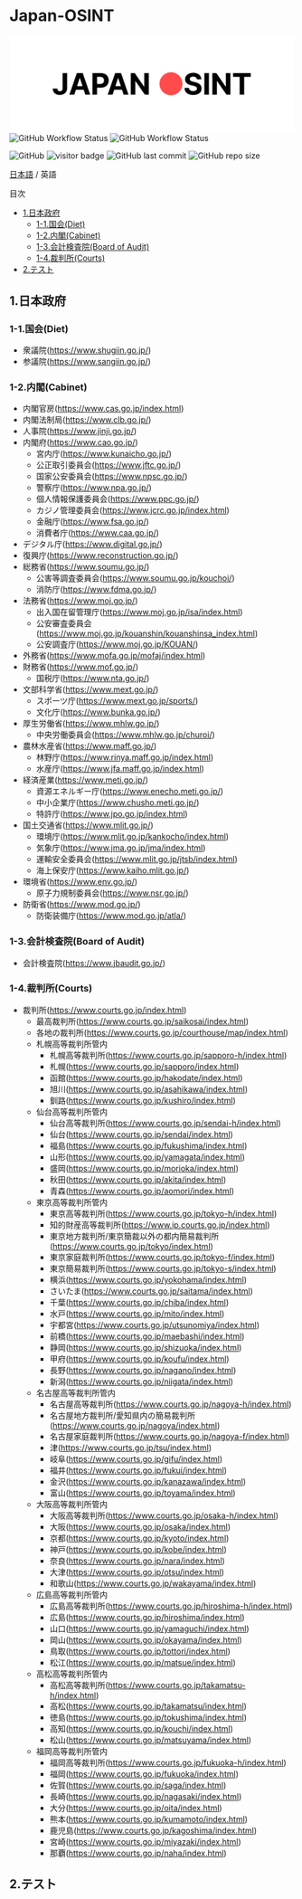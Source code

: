# Japan-OSINT

![japan-osint.png](japan-osint.png)
![GitHub Workflow Status](https://img.shields.io/github/workflow/status/Coordinate-Cat/Japan-OSINT/TOC%20Generator?color=bright&label=TOC%20Generator)
![GitHub Workflow Status](https://img.shields.io/github/workflow/status/Coordinate-Cat/Japan-OSINT/Markdown%20Workflow?color=bright&label=Markdown%20Link%20Check)

![GitHub](https://img.shields.io/github/license/Coordinate-Cat/Japan-OSINT?color=bright)
![visitor badge](https://visitor-badge.glitch.me/badge?page_id=Coordinate-Cat.Japan-OSINT&right_color=brightgreen)
![GitHub last commit](https://img.shields.io/github/last-commit/Coordinate-Cat/Japan-OSINT)
![GitHub repo size](https://img.shields.io/github/repo-size/Coordinate-Cat/Japan-OSINT?color=brightgreen)

[日本語](https://github.com/Coordinate-Cat/Japan-OSINT/blob/main/README.md) / 英語

<!-- START doctoc generated TOC please keep comment here to allow auto update -->
<!-- DON'T EDIT THIS SECTION, INSTEAD RE-RUN doctoc TO UPDATE -->
目次

- [1.日本政府](#1%E6%97%A5%E6%9C%AC%E6%94%BF%E5%BA%9C)
  - [1-1.国会(Diet)](#1-1%E5%9B%BD%E4%BC%9Adiet)
  - [1-2.内閣(Cabinet)](#1-2%E5%86%85%E9%96%A3cabinet)
  - [1-3.会計検査院(Board of Audit)](#1-3%E4%BC%9A%E8%A8%88%E6%A4%9C%E6%9F%BB%E9%99%A2board-of-audit)
  - [1-4.裁判所(Courts)](#1-4%E8%A3%81%E5%88%A4%E6%89%80courts)
- [2.テスト](#2%E3%83%86%E3%82%B9%E3%83%88)

<!-- END doctoc generated TOC please keep comment here to allow auto update -->

## 1.日本政府
### 1-1.国会(Diet)
- 衆議院(https://www.shugiin.go.jp/)
- 参議院(https://www.sangiin.go.jp/)

### 1-2.内閣(Cabinet)
  <!-- | 組織 1   | 組織 2           | Link                                                   |
  | :--------- | :----------------- | :----------------------------------------------------- |
  | 内閣官房   |                    | https://www.cas.go.jp/index.html                       |
  | 内閣法制局 |                    | https://www.clb.go.jp/                                 |
  | 人事院     |                    | https://www.jinji.go.jp/                               |
  | 内閣府     |                    | https://www.cao.go.jp/                                 |
  |            | 宮内庁             | https://www.kunaicho.go.jp/                            |
  |            | 公正取引委員会     | https://www.jftc.go.jp/                                |
  |            | 国家公安委員会     | https://www.npsc.go.jp/                                |
  |            | 警察庁             | https://www.npa.go.jp/                                 |
  |            | 個人情報保護委員会 | https://www.ppc.go.jp/                                 |
  |            | カジノ管理委員会   | https://www.jcrc.go.jp/index.html                      |
  |            | 金融庁             | https://www.fsa.go.jp/                                 |
  |            | 消費者庁           | https://www.caa.go.jp/                                 |
  | デジタル庁 |                    | https://www.digital.go.jp/                             |
  | 復興庁     |                    | https://www.reconstruction.go.jp/                      |
  | 総務省     |                    | https://www.soumu.go.jp/                               |
  |            | 公害等調査委員会   | https://www.soumu.go.jp/kouchoi/                       |
  |            | 消防庁             | https://www.fdma.go.jp/                                |
  | 法務省     |                    | https://www.moj.go.jp/                                 |
  |            | 出入国在留管理庁   | https://www.moj.go.jp/isa/index.html                   |
  |            | 公安審査委員会     | https://www.moj.go.jp/kouanshin/kouanshinsa_index.html |
  |            | 公安調査庁         | https://www.moj.go.jp/KOUAN/                           |
  | 外務省     |                    | https://www.mofa.go.jp/mofaj/index.html                |
  | 財務省     |                    | https://www.mof.go.jp/                                 |
  |            | 国税庁             | https://www.nta.go.jp/                                 |
  | 文部科学省 |                    | https://www.mext.go.jp/                                |
  |            | スポーツ庁         | https://www.mext.go.jp/sports/                         |
  |            | 文化庁             | https://www.bunka.go.jp/                               |
  | 厚生労働省 |                    | https://www.mhlw.go.jp/                                |
  |            | 中央労働委員会     | https://www.mhlw.go.jp/churoi/                         |
  | 農林水産省 |                    | https://www.maff.go.jp/                                |
  |            | 林野庁             | https://www.rinya.maff.go.jp/index.html                |
  |            | 水産庁             | https://www.jfa.maff.go.jp/index.html                  |
  | 経済産業   |                    | https://www.meti.go.jp/                                |
  |            | 資源エネルギー庁   | https://www.enecho.meti.go.jp/                         |
  |            | 中小企業庁         | https://www.chusho.meti.go.jp/                         |
  |            | 特許庁             | https://www.jpo.go.jp/index.html                       |
  | 国土交通省 |                    | https://www.mlit.go.jp/                                |
  |            | 環境庁             | https://www.mlit.go.jp/kankocho/index.html             |
  |            | 気象庁             | https://www.jma.go.jp/jma/index.html                   |
  |            | 運輸安全委員会     | https://www.mlit.go.jp/jtsb/index.html                 |
  |            | 海上保安庁         | https://www.kaiho.mlit.go.jp/                          |
  | 環境省     |                    | https://www.env.go.jp/                                 |
  |            | 原子力規制委員会   | https://www.nsr.go.jp/                                 |
  | 防衛省     |                    | https://www.mod.go.jp/                                 |
  |            | 防衛装備庁         | https://www.mod.go.jp/atla/                            | -->

- 内閣官房(https://www.cas.go.jp/index.html)
- 内閣法制局(https://www.clb.go.jp/)
- 人事院(https://www.jinji.go.jp/)
- 内閣府(https://www.cao.go.jp/)
  - 宮内庁(https://www.kunaicho.go.jp/)
  - 公正取引委員会(https://www.jftc.go.jp/)
  - 国家公安委員会(https://www.npsc.go.jp/)
  - 警察庁(https://www.npa.go.jp/)
  - 個人情報保護委員会(https://www.ppc.go.jp/)
  - カジノ管理委員会(https://www.jcrc.go.jp/index.html)
  - 金融庁(https://www.fsa.go.jp/)
  - 消費者庁(https://www.caa.go.jp/)
- デジタル庁(https://www.digital.go.jp/)
- 復興庁(https://www.reconstruction.go.jp/)
- 総務省(https://www.soumu.go.jp/)
  - 公害等調査委員会(https://www.soumu.go.jp/kouchoi/)
  - 消防庁(https://www.fdma.go.jp/)
- 法務省(https://www.moj.go.jp/)
  - 出入国在留管理庁(https://www.moj.go.jp/isa/index.html)
  - 公安審査委員会(https://www.moj.go.jp/kouanshin/kouanshinsa_index.html)
  - 公安調査庁(https://www.moj.go.jp/KOUAN/)
- 外務省(https://www.mofa.go.jp/mofaj/index.html)
- 財務省(https://www.mof.go.jp/)
  - 国税庁(https://www.nta.go.jp/)
- 文部科学省(https://www.mext.go.jp/)
  - スポーツ庁(https://www.mext.go.jp/sports/)
  - 文化庁(https://www.bunka.go.jp/)
- 厚生労働省(https://www.mhlw.go.jp/)
  - 中央労働委員会(https://www.mhlw.go.jp/churoi/)
- 農林水産省(https://www.maff.go.jp/)
  - 林野庁(https://www.rinya.maff.go.jp/index.html)
  - 水産庁(https://www.jfa.maff.go.jp/index.html)
- 経済産業(https://www.meti.go.jp/)
  - 資源エネルギー庁(https://www.enecho.meti.go.jp/)
  - 中小企業庁(https://www.chusho.meti.go.jp/)
  - 特許庁(https://www.jpo.go.jp/index.html)
- 国土交通省(https://www.mlit.go.jp/)
  - 環境庁(https://www.mlit.go.jp/kankocho/index.html)
  - 気象庁(https://www.jma.go.jp/jma/index.html)
  - 運輸安全委員会(https://www.mlit.go.jp/jtsb/index.html)
  - 海上保安庁(https://www.kaiho.mlit.go.jp/)
- 環境省(https://www.env.go.jp/)
  - 原子力規制委員会(https://www.nsr.go.jp/)
- 防衛省(https://www.mod.go.jp/)
  - 防衛装備庁(https://www.mod.go.jp/atla/)

### 1-3.会計検査院(Board of Audit)
- 会計検査院(https://www.jbaudit.go.jp/)

### 1-4.裁判所(Courts)
- 裁判所(https://www.courts.go.jp/index.html)
  - 最高裁判所(https://www.courts.go.jp/saikosai/index.html)
  - 各地の裁判所(https://www.courts.go.jp/courthouse/map/index.html)
  - 札幌高等裁判所管内
    - 札幌高等裁判所(https://www.courts.go.jp/sapporo-h/index.html)
    - 札幌(https://www.courts.go.jp/sapporo/index.html)
    - 函館(https://www.courts.go.jp/hakodate/index.html)
    - 旭川(https://www.courts.go.jp/asahikawa/index.html)
    - 釧路(https://www.courts.go.jp/kushiro/index.html)
  - 仙台高等裁判所管内
    - 仙台高等裁判所(https://www.courts.go.jp/sendai-h/index.html)
    - 仙台(https://www.courts.go.jp/sendai/index.html)
    - 福島(https://www.courts.go.jp/fukushima/index.html)
    - 山形(https://www.courts.go.jp/yamagata/index.html)
    - 盛岡(https://www.courts.go.jp/morioka/index.html)
    - 秋田(https://www.courts.go.jp/akita/index.html)
    - 青森(https://www.courts.go.jp/aomori/index.html)
  - 東京高等裁判所管内
    - 東京高等裁判所(https://www.courts.go.jp/tokyo-h/index.html)
    - 知的財産高等裁判所(https://www.ip.courts.go.jp/index.html)
    - 東京地方裁判所/東京簡裁以外の都内簡易裁判所(https://www.courts.go.jp/tokyo/index.html)
    - 東京家庭裁判所(https://www.courts.go.jp/tokyo-f/index.html)
    - 東京簡易裁判所(https://www.courts.go.jp/tokyo-s/index.html)
    - 横浜(https://www.courts.go.jp/yokohama/index.html)
    - さいたま(https://www.courts.go.jp/saitama/index.html)
    - 千葉(https://www.courts.go.jp/chiba/index.html)
    - 水戸(https://www.courts.go.jp/mito/index.html)
    - 宇都宮(https://www.courts.go.jp/utsunomiya/index.html)
    - 前橋(https://www.courts.go.jp/maebashi/index.html)
    - 静岡(https://www.courts.go.jp/shizuoka/index.html)
    - 甲府(https://www.courts.go.jp/koufu/index.html)
    - 長野(https://www.courts.go.jp/nagano/index.html)
    - 新潟(https://www.courts.go.jp/niigata/index.html)
  - 名古屋高等裁判所管内
    - 名古屋高等裁判所(https://www.courts.go.jp/nagoya-h/index.html)
    - 名古屋地方裁判所/愛知県内の簡易裁判所(https://www.courts.go.jp/nagoya/index.html)
    - 名古屋家庭裁判所(https://www.courts.go.jp/nagoya-f/index.html)
    - 津(https://www.courts.go.jp/tsu/index.html)
    - 岐阜(https://www.courts.go.jp/gifu/index.html)
    - 福井(https://www.courts.go.jp/fukui/index.html)
    - 金沢(https://www.courts.go.jp/kanazawa/index.html)
    - 富山(https://www.courts.go.jp/toyama/index.html)
  - 大阪高等裁判所管内
    - 大阪高等裁判所(https://www.courts.go.jp/osaka-h/index.html)
    - 大阪(https://www.courts.go.jp/osaka/index.html)
    - 京都(https://www.courts.go.jp/kyoto/index.html)
    - 神戸(https://www.courts.go.jp/kobe/index.html)
    - 奈良(https://www.courts.go.jp/nara/index.html)
    - 大津(https://www.courts.go.jp/otsu/index.html)
    - 和歌山(https://www.courts.go.jp/wakayama/index.html)
  - 広島高等裁判所管内
    - 広島高等裁判所(https://www.courts.go.jp/hiroshima-h/index.html)
    - 広島(https://www.courts.go.jp/hiroshima/index.html)
    - 山口(https://www.courts.go.jp/yamaguchi/index.html)
    - 岡山(https://www.courts.go.jp/okayama/index.html)
    - 鳥取(https://www.courts.go.jp/tottori/index.html)
    - 松江(https://www.courts.go.jp/matsue/index.html)
  - 高松高等裁判所管内
    - 高松高等裁判所(https://www.courts.go.jp/takamatsu-h/index.html)
    - 高松(https://www.courts.go.jp/takamatsu/index.html)
    - 徳島(https://www.courts.go.jp/tokushima/index.html)
    - 高知(https://www.courts.go.jp/kouchi/index.html)
    - 松山(https://www.courts.go.jp/matsuyama/index.html)
  - 福岡高等裁判所管内
    - 福岡高等裁判所(https://www.courts.go.jp/fukuoka-h/index.html)
    - 福岡(https://www.courts.go.jp/fukuoka/index.html)
    - 佐賀(https://www.courts.go.jp/saga/index.html)
    - 長崎(https://www.courts.go.jp/nagasaki/index.html)
    - 大分(https://www.courts.go.jp/oita/index.html)
    - 熊本(https://www.courts.go.jp/kumamoto/index.html)
    - 鹿児島(https://www.courts.go.jp/kagoshima/index.html)
    - 宮崎(https://www.courts.go.jp/miyazaki/index.html)
    - 那覇(https://www.courts.go.jp/naha/index.html)

## 2.テスト
